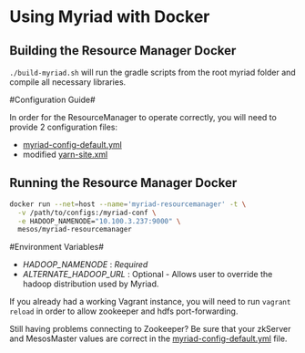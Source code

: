 # Using Myriad with Docker #

## Building the Resource Manager Docker

`./build-myriad.sh` will run the gradle scripts from the root myriad folder and compile all necessary libraries.

#Configuration Guide#

In order for the ResourceManager to operate correctly, you will need to provide 2 configuration files:

* [myriad-config-default.yml](https://github.com/mesos/myriad/blob/phase1/myriad-scheduler/src/main/resources/myriad-config-default.yml)
* modified [yarn-site.xml](https://github.com/mesos/myriad/blob/phase1/docs/myriad-dev.md)


## Running the Resource Manager Docker

```bash
docker run --net=host --name='myriad-resourcemanager' -t \
  -v /path/to/configs:/myriad-conf \
  -e HADOOP_NAMENODE="10.100.3.237:9000" \
  mesos/myriad-resourcemanager
  ```

#Environment Variables#

* *HADOOP_NAMENODE* : *Required*
* *ALTERNATE_HADOOP_URL* : Optional - Allows user to override the hadoop distribution used by Myriad.


If you already had a working Vagrant instance, you will need to run `vagrant reload` in order to allow zookeeper and hdfs port-forwarding.

Still having problems connecting to Zookeeper? Be sure that your zkServer and MesosMaster values are correct in the [myriad-config-default.yml](https://github.com/mesos/myriad/blob/phase1/myriad-scheduler/src/main/resources/myriad-config-default.yml) file.
